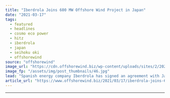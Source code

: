 ```yaml
---
title: "Iberdrola Joins 600 MW Offshore Wind Project in Japan"
date: "2021-03-17"
tags: 
  - featured
  - headlines
  - cosmo eco power
  - hitz
  - iberdrola
  - japan
  - seihoku oki
  - offshorewind
source: "offshorewind"
image_url: "https://cdn.offshorewind.biz/wp-content/uploads/sites/2/2021/03/17092008/Iberdrola-Joins-600-MW-Offshore-Wind-Project-in-Japan.jpg"
image_fp: "/assets/img/post_thumbnails/46.jpg"
lead: "Spanish energy company Iberdrola has signed an agreement with Japan&#8217;s Cosmo Eco Power and"
article_url: "https://www.offshorewind.biz/2021/03/17/iberdrola-joins-600-mw-offshore-wind-project-in-japan/"
---
```


---
